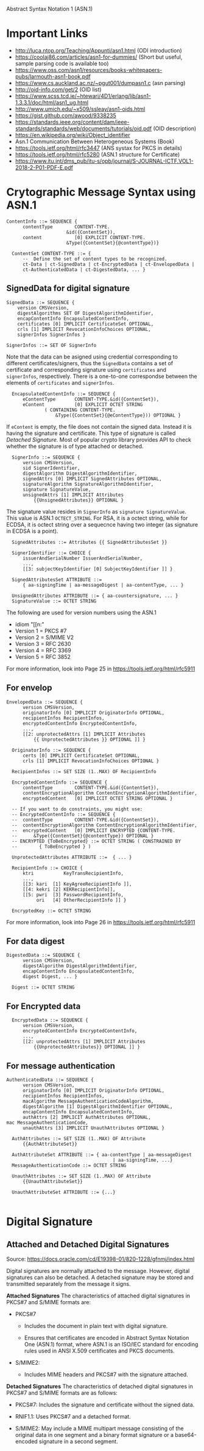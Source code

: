 Abstract Syntax Notation 1 (ASN.1)






# Important Links
- http://luca.ntop.org/Teaching/Appunti/asn1.html (ODI introduction)
- https://coolaj86.com/articles/asn1-for-dummies/ (Short but useful, sample parsing code is available too)
- https://www.oss.com/asn1/resources/books-whitepapers-pubs/larmouth-asn1-book.pdf
- https://www.cs.auckland.ac.nz/~pgut001/dumpasn1.c (asn parsing)
- http://oid-info.com/get/2 (OID list)
- https://www.scss.tcd.ie/~htewari/4D1/erlang/lib/asn1-1.3.3.1/doc/html/asn1_ug.html
- http://www.umich.edu/~x509/ssleay/asn1-oids.html
- https://gist.github.com/awood/9338235
- https://standards.ieee.org/content/dam/ieee-standards/standards/web/documents/tutorials/oid.pdf (OID description)
- https://en.wikipedia.org/wiki/Object_identifier
- Asn.1 Communication Between Heterogeneous Systems (Book)
- https://tools.ietf.org/html/rfc3447 (ANS systax for PKCS in details)
- https://tools.ietf.org/html/rfc5280 (ASN.1 structure for Certificate)
- https://www.itu.int/dms_pub/itu-s/opb/journal/S-JOURNAL-ICTF.VOL1-2018-2-P01-PDF-E.pdf



# Crytographic Message Syntax using ASN.1

```
ContentInfo ::= SEQUENCE {
      contentType        CONTENT-TYPE.
                      &id({ContentSet}),
      content            [0] EXPLICIT CONTENT-TYPE.
                      &Type({ContentSet}{@contentType})}

  ContentSet CONTENT-TYPE ::= {
      --  Define the set of content types to be recognized.
      ct-Data | ct-SignedData | ct-EncryptedData | ct-EnvelopedData |
      ct-AuthenticatedData | ct-DigestedData, ... }
```

## SignedData for digital signature
  
  ```
  SignedData ::= SEQUENCE {
      version CMSVersion,
      digestAlgorithms SET OF DigestAlgorithmIdentifier,
      encapContentInfo EncapsulatedContentInfo,
      certificates [0] IMPLICIT CertificateSet OPTIONAL,
      crls [1] IMPLICIT RevocationInfoChoices OPTIONAL,
      signerInfos SignerInfos }

  SignerInfos ::= SET OF SignerInfo
```
Note that the data can be asigned using credential corresponding to different certificates/signers, thus the `SignedData` contains a set of certificate and corresponding signature using `certificates` and `signerInfos`, respectively. There is a one-to-one correspondse between the elements of `certificates` and `signerInfos`.  

```
  EncapsulatedContentInfo ::= SEQUENCE {
      eContentType       CONTENT-TYPE.&id({ContentSet}),
      eContent           [0] EXPLICIT OCTET STRING
              ( CONTAINING CONTENT-TYPE.
                  &Type({ContentSet}{@eContentType})) OPTIONAL }
```
If `eContent` is empty, the file does not contain the signed data. Instead it is having the signature and certificate. This type of signature is called _Detached Signature._ Most of popular crypto library provides API to check whether the signature is of type attached or detached.

```
  SignerInfo ::= SEQUENCE {
      version CMSVersion,
      sid SignerIdentifier,
      digestAlgorithm DigestAlgorithmIdentifier,
      signedAttrs [0] IMPLICIT SignedAttributes OPTIONAL,
      signatureAlgorithm SignatureAlgorithmIdentifier,
      signature SignatureValue,
      unsignedAttrs [1] IMPLICIT Attributes
          {{UnsignedAttributes}} OPTIONAL }
```

The signature value resides in `SignerInfo` as `signature SignatureValue`. This value is ASN.1 `OCTECT_STRING`. For RSA, it is a octect string, while for ECDSA, it is octect string over a sequecnce having two integer (as signature in ECDSA is a point).

```
  SignedAttributes ::= Attributes {{ SignedAttributesSet }}

  SignerIdentifier ::= CHOICE {
      issuerAndSerialNumber IssuerAndSerialNumber,
      ...,
      [[3: subjectKeyIdentifier [0] SubjectKeyIdentifier ]] }

  SignedAttributesSet ATTRIBUTE ::=
      { aa-signingTime | aa-messageDigest | aa-contentType, ... }

  UnsignedAttributes ATTRIBUTE ::= { aa-countersignature, ... }
  SignatureValue ::= OCTET STRING
```

The following are used for version numbers using the ASN.1
  - idiom "[[n:"
  - Version 1 = PKCS #7
  - Version 2 = S/MIME V2
  - Version 3 = RFC 2630
  - Version 4 = RFC 3369
  - Version 5 = RFC 3852

For more information, look into Page 25 in https://tools.ietf.org/html/rfc5911


## For envelop

```
EnvelopedData ::= SEQUENCE {
      version CMSVersion,
      originatorInfo [0] IMPLICIT OriginatorInfo OPTIONAL,
      recipientInfos RecipientInfos,
      encryptedContentInfo EncryptedContentInfo,
      ...,
      [[2: unprotectedAttrs [1] IMPLICIT Attributes
          {{ UnprotectedAttributes }} OPTIONAL ]] }

  OriginatorInfo ::= SEQUENCE {
      certs [0] IMPLICIT CertificateSet OPTIONAL,
      crls [1] IMPLICIT RevocationInfoChoices OPTIONAL }

  RecipientInfos ::= SET SIZE (1..MAX) OF RecipientInfo

  EncryptedContentInfo ::= SEQUENCE {
      contentType        CONTENT-TYPE.&id({ContentSet}),
      contentEncryptionAlgorithm ContentEncryptionAlgorithmIdentifier,
      encryptedContent   [0] IMPLICIT OCTET STRING OPTIONAL }

  -- If you want to do constraints, you might use:
  -- EncryptedContentInfo ::= SEQUENCE {
  --  contentType        CONTENT-TYPE.&id({ContentSet}),
  --  contentEncryptionAlgorithm ContentEncryptionAlgorithmIdentifier,
  --  encryptedContent   [0] IMPLICIT ENCRYPTED {CONTENT-TYPE.
  --      &Type({ContentSet}{@contentType}) OPTIONAL }
  -- ENCRYPTED {ToBeEncrypted} ::= OCTET STRING ( CONSTRAINED BY
  --        { ToBeEncrypted } )

  UnprotectedAttributes ATTRIBUTE ::=  { ... }

  RecipientInfo ::= CHOICE {
      ktri           KeyTransRecipientInfo,
      ...,
      [[3: kari  [1] KeyAgreeRecipientInfo ]],
      [[4: kekri [2] KEKRecipientInfo]],
      [[5: pwri  [3] PasswordRecipientInfo,
           ori   [4] OtherRecipientInfo ]] }

  EncryptedKey ::= OCTET STRING
```
For more information, look into Page 26 in https://tools.ietf.org/html/rfc5911

## For data digest
```
DigestedData ::= SEQUENCE {
      version CMSVersion,
      digestAlgorithm DigestAlgorithmIdentifier,
      encapContentInfo EncapsulatedContentInfo,
      digest Digest, ... }

  Digest ::= OCTET STRING
```

## For Encrypted data

```
  EncryptedData ::= SEQUENCE {
      version CMSVersion,
      encryptedContentInfo EncryptedContentInfo,
      ...,
      [[2: unprotectedAttrs [1] IMPLICIT Attributes
          {{UnprotectedAttributes}} OPTIONAL ]] }
```

## For message authentication

```
AuthenticatedData ::= SEQUENCE {
      version CMSVersion,
      originatorInfo [0] IMPLICIT OriginatorInfo OPTIONAL,
      recipientInfos RecipientInfos,
      macAlgorithm MessageAuthenticationCodeAlgorithm,
      digestAlgorithm [1] DigestAlgorithmIdentifier OPTIONAL,
      encapContentInfo EncapsulatedContentInfo,
      authAttrs [2] IMPLICIT AuthAttributes OPTIONAL,
mac MessageAuthenticationCode,
      unauthAttrs [3] IMPLICIT UnauthAttributes OPTIONAL }

  AuthAttributes ::= SET SIZE (1..MAX) OF Attribute
      {{AuthAttributeSet}}

  AuthAttributeSet ATTRIBUTE ::= { aa-contentType | aa-messageDigest
                                       | aa-signingTime, ...}
  MessageAuthenticationCode ::= OCTET STRING

  UnauthAttributes ::= SET SIZE (1..MAX) OF Attribute
      {{UnauthAttributeSet}}

  UnauthAttributeSet ATTRIBUTE ::= {...}
  
 ```

# Digital Signature

## Attached and Detached Digital Signatures
Source: https://docs.oracle.com/cd/E19398-01/820-1228/gfnmj/index.html

Digital signatures are normally attached to the message. However, digital signatures can also be detached. A detached signature may be stored and transmitted separately from the message it signs. 

**Attached Signatures**
The characteristics of attached digital signatures in PKCS#7 and S/MIME formats are:

- PKCS#7
  - Includes the document in plain text with digital signature.

  - Ensures that certificates are encoded in Abstract Syntax Notation One (ASN.1) format, where ASN.1 is an ISO/IEC standard for encoding rules used in ANSI X.509 certificates and PKCS documents.

- S/MIME2:

  - Includes MIME headers and PKCS#7 with the signature attached.

**Detached Signatures**
The characteristics of detached digital signatures in PKCS#7 and S/MIME formats are as follows:

- PKCS#7: Includes the signature and certificate without the signed data.

- RNIF1.1: Uses PKCS#7 and a detached format.

- S/MIME2: May include a MIME multipart message consisting of the original data in one segment and a binary format signature or a base64-encoded signature in a second segment.
